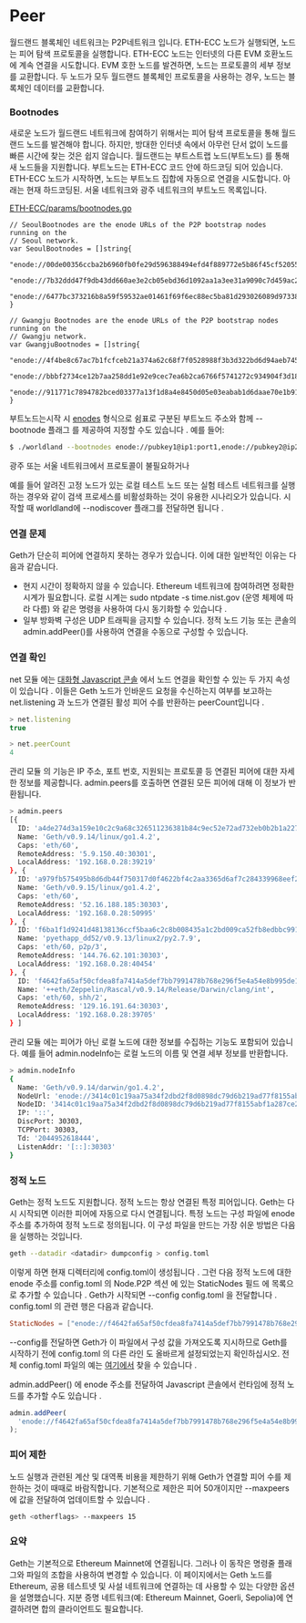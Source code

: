 # Peer

월드랜드 블록체인 네트워크는 P2P네트워크 입니다. ETH-ECC 노드가 실행되면, 노드는 피어 탐색 프로토콜을 실행합니다.  ETH-ECC 노드는 인터넷의 다른 EVM 호환노드에 계속 연결을 시도합니다. EVM 호한 노드를 발견하면, 노드는 프로토콜의 세부 정보를 교환합니다. 두 노드가 모두 월드랜드 블록체인 프로토콜을 사용하는 경우, 노드는 블록체인 데이터를 교환합니다.



### Bootnodes

새로운 노드가 월드랜드 네트워크에 참여하기 위해서는 피어 탐색 프로토콜을 통해 월드랜드 노드를 발견해야 합니다. 하지만, 방대한 인터넷 속에서 아무런 단서 없이 노드를 빠른 시간에 찾는 것은 쉽지 않습니다. 월드랜드는 부트스트랩 노드(부트노드) 를 통해 새 노드들을 지원합니다. 부트노드는 ETH-ECC 코드 안에 하드코딩 되어 있습니다. ETH-ECC 노드가 시작하면, 노드는 부트노드 집합에 자동으로 연결을 시도합니다. 아래는 현재 하드코딩된.  서울 네트워크와 광주 네트워크의 부트노드 목록입니다.

[ETH-ECC/params/bootnodes.go](https://github.com/cryptoecc/ETH-ECC/blob/dbbde3d95e52d827fe294035270ecc1ca684f3d2/params/bootnodes.go#L85)

```
// SeoulBootnodes are the enode URLs of the P2P bootstrap nodes running on the
// Seoul network.
var SeoulBootnodes = []string{
	"enode://00de00356ccba2b6960fb0fe29d596388494efd4f889772e5b86f45cf52055c343e35daa2a8fe5f02e7c239056ddfb4e143d7488dc0831b00f018f7ce0ddab4b@3.39.197.118:30303",
	"enode://7b32ddd47f9db43dd660ae3e2cb05ebd36d1092aa1a3ee31a9090c7d459ac26dbc2352693d6217d466ad8dfdf09fe69a48265d2a53a7dc18a931347ad6a481dd@3.36.252.183:30303",
	"enode://6477bc373216b8a59f59532ae01461f69f6ec88ec5ba81d293026089d973386d02f43004db1db5939532617c3dc20dd1f05c3dbd81c4fb23efedefb6129a1fb9@13.250.246.202:30303",
}

// Gwangju Bootnodes are the enode URLs of the P2P bootstrap nodes running on the
// Gwangju network.
var GwangjuBootnodes = []string{
	"enode://4f4be8c67ac7b1fcfceb21a374a62c68f7f0528988f3b3d322bd6d94aeb745667f0c8e847881bbaeeba52eb1d346166301243222d5e22dd16ce70c57214178ca@43.200.52.189:30303",
	"enode://bbbf2734ce12b7aa258dd1e92e9cec7ea6b2ca6766f5741272c934904f3d182e08688aef3a368684c4c06b6adc2711c51e517bb9033824b2816c9d038c256cf9@3.36.252.183:30303",
	"enode://911771c7894782bced03377a13f1d8a4e8450d05e03eabab1d6daae70e1b91b6074c346d42ac4fae53d98d273efedd6cdd37d2f6715302de9736b29cc4aa7da2@13.250.246.202:30303",
}
```



부트노드는시작 시 [enodes](https://ethereum.org/en/developers/docs/networking-layer/network-addresses/#enode) 형식으로 쉼표로 구분된 부트노드 주소와 함께 --bootnode 플래그 를 제공하여 지정할 수도 있습니다 . 예를 들어:

```sh
$ ./worldland --bootnodes enode://pubkey1@ip1:port1,enode://pubkey2@ip2:port2,enode://pubkey3@ip3:port3
```

광주 또는  서울   네트워크에서 프로토콜이 불필요하거나



예를 들어 알려진 고정 노드가 있는 로컬 테스트 노드 또는 실험 테스트 네트워크를 실행하는 경우와 같이 검색 프로세스를 비활성화하는 것이 유용한 시나리오가 있습니다. 시작할 때 worldland에 --nodiscover 플래그를 전달하면 됩니다 .

### 연결 문제 <a href="#connectivity-problems" id="connectivity-problems"></a>

Geth가 단순히 피어에 연결하지 못하는 경우가 있습니다. 이에 대한 일반적인 이유는 다음과 같습니다.

* 현지 시간이 정확하지 않을 수 있습니다. Ethereum 네트워크에 참여하려면 정확한 시계가 필요합니다. 로컬 시계는 sudo ntpdate -s time.nist.gov (운영 체제에 따라 다름) 와 같은 명령을 사용하여 다시 동기화할 수 있습니다 .
* 일부 방화벽 구성은 UDP 트래픽을 금지할 수 있습니다. 정적 노드 기능 또는 콘솔의 admin.addPeer()를 사용하여 연결을 수동으로 구성할 수 있습니다.

### 연결 확인 <a href="#checking-connectivity" id="checking-connectivity"></a>

net 모듈 에는 [대화형 Javascript 콘솔](https://geth.ethereum.org/docs/interacting-with-geth/javascript-console) 에서 노드 연결을 확인할 수 있는 두 가지 속성이 있습니다 . 이들은 Geth 노드가 인바운드 요청을 수신하는지 여부를 보고하는 net.listening 과 노드가 연결된 활성 피어 수를 반환하는 peerCount입니다 .

```javascript
> net.listening
true

> net.peerCount
4
```

관리 모듈 의 기능은 IP 주소, 포트 번호, 지원되는 프로토콜 등 연결된 피어에 대한 자세한 정보를 제공합니다. admin.peers를 호출하면 연결된 모든 피어에 대해 이 정보가 반환됩니다.

```sh
> admin.peers
[{
  ID: 'a4de274d3a159e10c2c9a68c326511236381b84c9ec52e72ad732eb0b2b1a2277938f78593cdbe734e6002bf23114d434a085d260514ab336d4acdc312db671b',
  Name: 'Geth/v0.9.14/linux/go1.4.2',
  Caps: 'eth/60',
  RemoteAddress: '5.9.150.40:30301',
  LocalAddress: '192.168.0.28:39219'
}, {
  ID: 'a979fb575495b8d6db44f750317d0f4622bf4c2aa3365d6af7c284339968eef29b69ad0dce72a4d8db5ebb4968de0e3bec910127f134779fbcb0cb6d3331163c',
  Name: 'Geth/v0.9.15/linux/go1.4.2',
  Caps: 'eth/60',
  RemoteAddress: '52.16.188.185:30303',
  LocalAddress: '192.168.0.28:50995'
}, {
  ID: 'f6ba1f1d9241d48138136ccf5baa6c2c8b008435a1c2bd009ca52fb8edbbc991eba36376beaee9d45f16d5dcbf2ed0bc23006c505d57ffcf70921bd94aa7a172',
  Name: 'pyethapp_dd52/v0.9.13/linux2/py2.7.9',
  Caps: 'eth/60, p2p/3',
  RemoteAddress: '144.76.62.101:30303',
  LocalAddress: '192.168.0.28:40454'
}, {
  ID: 'f4642fa65af50cfdea8fa7414a5def7bb7991478b768e296f5e4a54e8b995de102e0ceae2e826f293c481b5325f89be6d207b003382e18a8ecba66fbaf6416c0',
  Name: '++eth/Zeppelin/Rascal/v0.9.14/Release/Darwin/clang/int',
  Caps: 'eth/60, shh/2',
  RemoteAddress: '129.16.191.64:30303',
  LocalAddress: '192.168.0.28:39705'
} ]

```

관리 모듈 에는 피어가 아닌 로컬 노드에 대한 정보를 수집하는 기능도 포함되어 있습니다. 예를 들어 admin.nodeInfo는 로컬 노드의 이름 및 연결 세부 정보를 반환합니다.

```sh
> admin.nodeInfo
{
  Name: 'Geth/v0.9.14/darwin/go1.4.2',
  NodeUrl: 'enode://3414c01c19aa75a34f2dbd2f8d0898dc79d6b219ad77f8155abf1a287ce2ba60f14998a3a98c0cf14915eabfdacf914a92b27a01769de18fa2d049dbf4c17694@[::]:30303',
  NodeID: '3414c01c19aa75a34f2dbd2f8d0898dc79d6b219ad77f8155abf1a287ce2ba60f14998a3a98c0cf14915eabfdacf914a92b27a01769de18fa2d049dbf4c17694',
  IP: '::',
  DiscPort: 30303,
  TCPPort: 30303,
  Td: '2044952618444',
  ListenAddr: '[::]:30303'
}
```

### 정적 노드 <a href="#static-nodes" id="static-nodes"></a>

Geth는 정적 노드도 지원합니다. 정적 노드는 항상 연결된 특정 피어입니다. Geth는 다시 시작되면 이러한 피어에 자동으로 다시 연결됩니다. 특정 노드는 구성 파일에 enode 주소를 추가하여 정적 노드로 정의됩니다. 이 구성 파일을 만드는 가장 쉬운 방법은 다음을 실행하는 것입니다.

```sh
geth --datadir <datadir> dumpconfig > config.toml
```

이렇게 하면 현재 디렉터리에 config.toml이 생성됩니다 . 그런 다음 정적 노드에 대한 enode 주소를 config.toml 의 Node.P2P 섹션 에 있는 StaticNodes 필드 에 목록으로 추가할 수 있습니다 . Geth가 시작되면 --config config.toml 을 전달합니다 . config.toml 의 관련 행은 다음과 같습니다.

```toml
StaticNodes = ["enode://f4642fa65af50cfdea8fa7414a5def7bb7991478b768e296f5e4a54e8b995de102e0ceae2e826f293c481b5325f89be6d207b003382e18a8ecba66fbaf6416c0@33.4.2.1:30303"]
```

\--config를 전달하면 Geth가 이 파일에서 구성 값을 가져오도록 지시하므로 Geth를 시작하기 전에 config.toml 의 다른 라인 도 올바르게 설정되었는지 확인하십시오. 전체 config.toml 파일의 예는 [여기에서](https://gist.github.com/jmcook1186/16db2f0feddb4bd0581ebb9ba867a47a) 찾을 수 있습니다 .

admin.addPeer() 에 enode 주소를 전달하여 Javascript 콘솔에서 런타임에 정적 노드를 추가할 수도 있습니다 .

```javascript
admin.addPeer(
  'enode://f4642fa65af50cfdea8fa7414a5def7bb7991478b768e296f5e4a54e8b995de102e0ceae2e826f293c481b5325f89be6d207b003382e18a8ecba66fbaf6416c0@33.4.2.1:30303'
);
```

### 피어 제한 <a href="#peer-limit" id="peer-limit"></a>

노드 실행과 관련된 계산 및 대역폭 비용을 제한하기 위해 Geth가 연결할 피어 수를 제한하는 것이 때때로 바람직합니다. 기본적으로 제한은 피어 50개이지만 --maxpeers 에 값을 전달하여 업데이트할 수 있습니다 .

```sh
geth <otherflags> --maxpeers 15
```



### 요약 <a href="#summary" id="summary"></a>

Geth는 기본적으로 Ethereum Mainnet에 연결됩니다. 그러나 이 동작은 명령줄 플래그와 파일의 조합을 사용하여 변경할 수 있습니다. 이 페이지에서는 Geth 노드를 Ethereum, 공용 테스트넷 및 사설 네트워크에 연결하는 데 사용할 수 있는 다양한 옵션을 설명했습니다. 지분 증명 네트워크(예: Ethereum Mainnet, Goerli, Sepolia)에 연결하려면 합의 클라이언트도 필요합니다.

